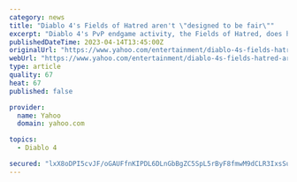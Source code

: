 ```yaml
---
category: news
title: "Diablo 4's Fields of Hatred aren't \"designed to be fair\""
excerpt: "Diablo 4's PvP endgame activity, the Fields of Hatred, does have systems in place to ensure relative parity regarding power level on the battlefield, but make no mistake, \"it's not designed to be fair ..."
publishedDateTime: 2023-04-14T13:45:00Z
originalUrl: "https://www.yahoo.com/entertainment/diablo-4s-fields-hatred-arent-114728672.html"
webUrl: "https://www.yahoo.com/entertainment/diablo-4s-fields-hatred-arent-114728672.html"
type: article
quality: 67
heat: 67
published: false

provider:
  name: Yahoo
  domain: yahoo.com

topics:
  - Diablo 4

secured: "lxX8oDPI5cvJF/oGAUFfnKIPDL6DLnGbBgZC5SpL5rByF8fmwM9dCLR3IxsSuhkXILcPieps5twFFPBmNTzbCSi45qvgN0upMzlj2FNHEGfJdOTsTPowkVZZvP2laWRDlmusYMhfHsjm/hCTeAMl4+bX56q3O3JVNxdG7NkS5MTFSYmbWne0gFtosQcmA7sGmV/FmeGqCP0hdcD06ZUqwd8+CeOFmAt0GSy9JbaFQrRrniOS+n0VBkp6IHTQ+SEUJ89XgXPyd+UhIRuB5rR/W2SG4HGPREl55pvP9Aw75L4cmRwvKegrZMx9THnrjR0/BXzHKDAnWfZL0lKL7+gDtRo7IhV6SOEaSvHWp7U+Yck=;dX1DiOyaw51ErbZ4TWcsTA=="
---
```


